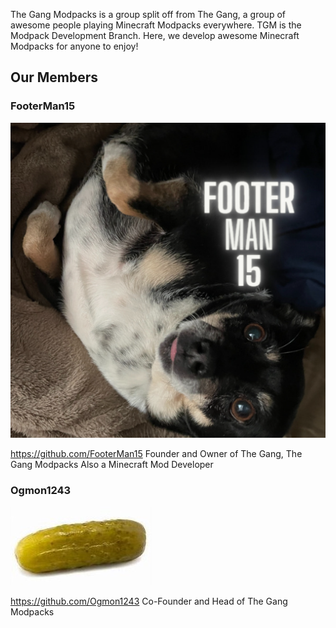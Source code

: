 The Gang Modpacks is a group split off from The Gang, a group of awesome people playing Minecraft Modpacks everywhere. TGM is the Modpack Development Branch. Here, we develop awesome Minecraft Modpacks for anyone to enjoy! 

## Our Members

### FooterMan15
![](profile/FM15-May.png)

https://github.com/FooterMan15
Founder and Owner of The Gang, The Gang Modpacks
Also a Minecraft Mod Developer

### Ogmon1243
![](profile/Pickle.jpg)

https://github.com/Ogmon1243
Co-Founder and Head of The Gang Modpacks
